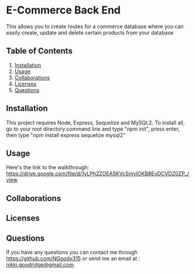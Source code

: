 
# E-Commerce Back End

This allows you to create routes for a commerce database where you can easily create, update and delete certain products from your database

## Table of Contents
1. [Installation](#install)
2. [Usage](#usage)
3. [Collaborations](#collab)
4. [Licenses](#license)
5. [Questions](#question)

## <a name="install"/>Installation
This project requires Node, Express, Sequelize and MySQL2. To install all, go to your root directory command line and type "npm init", press enter, then type "npm install express sequelize mysql2"

## <a name="usage"/>Usage
Here's the link to the walkthrough: https://drive.google.com/file/d/1yLPh2ZOEA5KVcSmyIOKB8EvDCVDZ0ZP_/view

## <a name="collab"/>Collaborations


## <a name="license"/>Licenses


## <a name="question"/>Questions
If you have any questions you can contact me through https://github.com/NGoody315 or send me an email at : nikki.goodridge@gmail.com.
